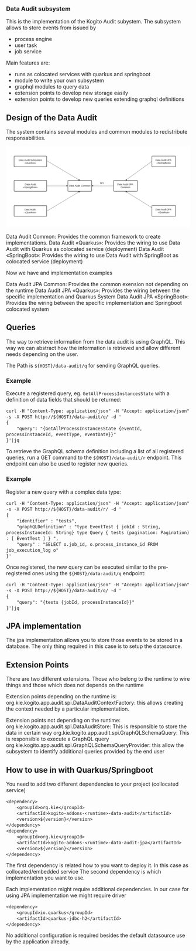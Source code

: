 ### Data Audit subsystem

This is the implementation of the Kogito Audit subystem. The subsystem allows to store events from issued by
- process engine
- user task
- job service

Main features are:

- runs as colocated services with quarkus and springboot
- module to write your own subsystem
- graphql modules to query data
- extension points to develop new storage easily
- extension points to develop new queries extending graphql definitions

## Design of the Data Audit

The system contains several modules and common modules to redistribute responsabilities.

![Data Audit Architecture](img/design.png "Data Audit Architecture")

Data Audit Common: Provides the common framework to create implementations.
Data Audit «Quarkus»: Provides the wiring to use Data Audit with Quarkus as colocated service (deployment)
Data Audit «SpringBoot»: Provides the wiring to use Data Audit with SpringBoot as colocated service (deployment)

Now we have and implementation examples

Data Audit JPA Common: Provides the common exension not depending on the runtime
Data Audit JPA «Quarkus»: Provides the wiring between the specific implementation and Quarkus System
Data Audit JPA «SpringBoot»: Provides the wiring between the specific implementation and Springboot colocated system


## Queries

The way to retrieve information from the data audit is using GraphQL. This way we can abstract how the information is retrieved and allow different needs depending on the user.

The Path is `${HOST}/data-audit/q` for sending GraphQL queries.

### Example

Execute a registered query, eg. `GetAllProcessInstancesState` with a definition of data fields that should be returned:

```
curl -H "Content-Type: application/json" -H "Accept: application/json" -s -X POST http://${HOST}/data-audit/q/ -d '
{
    "query": "{GetAllProcessInstancesState {eventId, processInstanceId, eventType, eventDate}}"
}'|jq
```

To retrieve the GraphQL schema definition including a list of all registered queries, run a GET command to the `${HOST}/data-audit/r` endpoint. This endpoint can also be used to register new queries.

### Example

Register a new query with a complex data type:

```
curl -H "Content-Type: application/json" -H "Accept: application/json" -s -X POST http://${HOST}/data-audit/r/ -d '
{
    "identifier" : "tests",
    "graphQLDefinition" : "type EventTest { jobId : String, processInstanceId: String} type Query { tests (pagination: Pagination) : [ EventTest ] } ",
    "query" : "SELECT o.job_id, o.process_instance_id FROM job_execution_log o"
}'
```

Once registered, the new query can be executed similar to the pre-registered ones using the `${HOST}/data-audit/q` endpoint:

```
curl -H "Content-Type: application/json" -H "Accept: application/json" -s -X POST http://${HOST}/data-audit/q/ -d '
{
    "query": "{tests {jobId, processInstanceId}}"
}'|jq
```

## JPA implementation

The jpa implementation allows you to store those events to be stored in a database. The only thing required in this case is to setup the datasource.

## Extension Points

There are two different extensions. Those who belong to the runtime to wire things and those which does not depends on the runtime

Extension points depending on the runtime is:
org.kie.kogito.app.audit.spi.DataAuditContextFactory: this allows creating the context needed by a particular implementation.

Extension points not depending on the runtime:
org.kie.kogito.app.audit.spi.DataAuditStore: This is responsible to store the data in certain way
org.kie.kogito.app.audit.spi.GraphQLSchemaQuery<T>: This is responsible to execute a GraphQL query
org.kie.kogito.app.audit.spi.GraphQLSchemaQueryProvider: this allow the subsystem to identify additional queries provided by the end user


## How to use in with Quarkus/Springboot

You need to add two different dependencies to your project (collocated service)

	<dependency>
	    <groupId>org.kie</groupId>
	    <artifactId>kogito-addons-<runtime>-data-audit</artifactId>
	    <version>${version}</version>
	</dependency>
	<dependency>
	    <groupId>org.kie</groupId>
	    <artifactId>kogito-addons-<runtime>-data-audit-jpa</artifactId>
	    <version>${version}</version>
	</dependency>


The first dependency is related how to you want to deploy it. In this case as collocated/embedded service
The second dependency is which implementation you want to use.

Each implementation might require additional dependencies. In our case for using JPA implementation we might require driver

	<dependency>
	    <groupId>io.quarkus</groupId>
	    <artifactId>quarkus-jdbc-h2</artifactId>
	</dependency>

No additional configuration is required besides the default datasource use by the application already.


